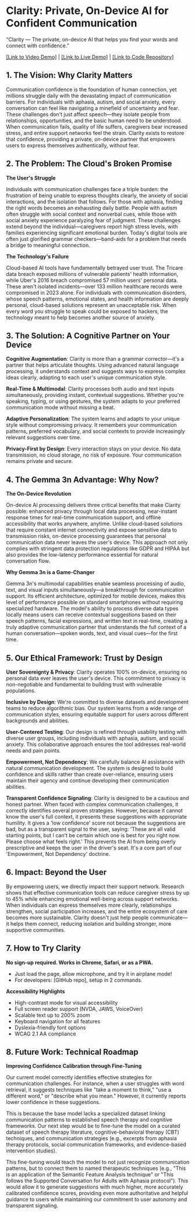 # Clarity: Private, On-Device AI for Confident Communication
“Clarity — The private, on-device AI that helps you find your words and connect with confidence.”

[[Link to Video Demo]](https://youtu.be/tleK7c9nJCs) | [[Link to Live Demo]](https://clarity-gemma.netlify.app) | [[Link to Code Repository]](https://github.com/LEAF420/clarity-ai)

## 1. The Vision: Why Clarity Matters

Communication confidence is the foundation of human connection, yet millions struggle daily with the devastating impact of communication barriers. For individuals with aphasia, autism, and social anxiety, every conversation can feel like navigating a minefield of uncertainty and fear. These challenges don't just affect speech—they isolate people from relationships, opportunities, and the basic human need to be understood. When communication fails, quality of life suffers, caregivers bear increased stress, and entire support networks feel the strain. Clarity exists to restore that confidence, providing a private, on-device partner that empowers users to express themselves authentically, without fear.

## 2. The Problem: The Cloud's Broken Promise

**The User's Struggle**

Individuals with communication challenges face a triple burden: the frustration of being unable to express thoughts clearly, the anxiety of social interactions, and the isolation that follows. For those with aphasia, finding the right words becomes an exhausting daily battle. People with autism often struggle with social context and nonverbal cues, while those with social anxiety experience paralyzing fear of judgment. These challenges extend beyond the individual—caregivers report high stress levels, with families experiencing significant emotional burden. Today's digital tools are often just glorified grammar checkers—band-aids for a problem that needs a bridge to meaningful connection.

**The Technology's Failure**

Cloud-based AI tools have fundamentally betrayed user trust. The Tricare data breach exposed millions of vulnerable patients' health information, while Uber's 2016 breach compromised 57 million users' personal data. These aren't isolated incidents—over 133 million healthcare records were compromised in 2023 alone. For individuals with communication disorders, whose speech patterns, emotional states, and health information are deeply personal, cloud-based solutions represent an unacceptable risk. When every word you struggle to speak could be exposed to hackers, the technology meant to help becomes another source of anxiety.

## 3. The Solution: A Cognitive Partner on Your Device

**Cognitive Augmentation**: Clarity is more than a grammar corrector—it's a partner that helps articulate thoughts. Using advanced natural language processing, it understands context and suggests ways to express complex ideas clearly, adapting to each user's unique communication style.

**Real-Time & Multimodal**: Clarity processes both audio and text inputs simultaneously, providing instant, contextual suggestions. Whether you're speaking, typing, or using gestures, the system adapts to your preferred communication mode without missing a beat.

**Adaptive Personalization**: The system learns and adapts to your unique style without compromising privacy. It remembers your communication patterns, preferred vocabulary, and social contexts to provide increasingly relevant suggestions over time.

**Privacy-First by Design**: Every interaction stays on your device. No data transmission, no cloud storage, no risk of exposure. Your communication remains private and secure.

## 4. The Gemma 3n Advantage: Why Now?

**The On-Device Revolution**

On-device AI processing delivers three critical benefits that make Clarity possible: enhanced privacy through local data processing, near-instant response times for real-time communication support, and offline accessibility that works anywhere, anytime. Unlike cloud-based solutions that require constant internet connectivity and expose sensitive data to transmission risks, on-device processing guarantees that personal communication data never leaves the user's device. This approach not only complies with stringent data protection regulations like GDPR and HIPAA but also provides the low-latency performance essential for natural conversation flow.

**Why Gemma 3n is a Game-Changer**

Gemma 3n's multimodal capabilities enable seamless processing of audio, text, and visual inputs simultaneously—a breakthrough for communication support. Its efficient architecture, optimized for mobile devices, makes this level of performance possible on standard smartphones without requiring specialized hardware. The model's ability to process diverse data types locally means users can receive contextual suggestions based on their speech patterns, facial expressions, and written text in real-time, creating a truly adaptive communication partner that understands the full context of a human conversation—spoken words, text, and visual cues—for the first time.

## 5. Our Ethical Framework: Trust by Design

**User Sovereignty & Privacy**: Clarity operates 100% on-device, ensuring no personal data ever leaves the user's device. This commitment to privacy is non-negotiable and fundamental to building trust with vulnerable populations.

**Inclusive by Design**: We're committed to diverse datasets and development teams to reduce algorithmic bias. Our system learns from a wide range of communication styles, ensuring equitable support for users across different backgrounds and abilities.

**User-Centered Testing**: Our design is refined through usability testing with diverse user groups, including individuals with aphasia, autism, and social anxiety. This collaborative approach ensures the tool addresses real-world needs and pain points.

**Empowerment, Not Dependency**: We carefully balance AI assistance with natural communication development. The system is designed to build confidence and skills rather than create over-reliance, ensuring users maintain their agency and continue developing their communication abilities.

**Transparent Confidence Signaling**: Clarity is designed to be a cautious and honest partner. When faced with complex communication challenges, it correctly identifies several proven strategies. However, because it cannot know the user's full context, it presents these suggestions with appropriate humility. It gives a 'low confidence' score not because the suggestions are bad, but as a transparent signal to the user, saying: 'These are all valid starting points, but I can't be certain which one is best for you right now. Please choose what feels right.' This prevents the AI from being overly prescriptive and keeps the user in the driver's seat. It's a core part of our 'Empowerment, Not Dependency' doctrine.

## 6. Impact: Beyond the User

By empowering users, we directly impact their support network. Research shows that effective communication tools can reduce caregiver stress by up to 45% while enhancing emotional well-being across support networks. When individuals can express themselves more clearly, relationships strengthen, social participation increases, and the entire ecosystem of care becomes more sustainable. Clarity doesn't just help people communicate—it helps them connect, reducing isolation and building stronger, more supportive communities.

## 7. How to Try Clarity

**No sign-up required. Works in Chrome, Safari, or as a PWA.**
- Just load the page, allow microphone, and try it in airplane mode!
- For developers: [GitHub repo], setup in 2 commands.

**Accessibility Highlights**
- High-contrast mode for visual accessibility
- Full screen reader support (NVDA, JAWS, VoiceOver)
- Scalable text up to 200% zoom
- Keyboard navigation for all features
- Dyslexia-friendly font options
- WCAG 2.1 AA compliance

## 8. Future Work: Technical Roadmap

**Improving Confidence Calibration through Fine-Tuning**

Our current model correctly identifies effective strategies for communication challenges. For instance, when a user struggles with word retrieval, it suggests techniques like "take a moment to think," "use a different word," or "describe what you mean." However, it currently reports lower confidence in these suggestions.

This is because the base model lacks a specialized dataset linking communication patterns to established speech therapy and cognitive frameworks. Our next step would be to fine-tune the model on a curated dataset of speech therapy literature, cognitive-behavioral therapy (CBT) techniques, and communication strategies (e.g., excerpts from aphasia therapy protocols, social communication frameworks, and evidence-based intervention studies).

This fine-tuning would teach the model to not just recognize communication patterns, but to connect them to named therapeutic techniques (e.g., "This is an application of the Semantic Feature Analysis technique" or "This follows the Supported Conversation for Adults with Aphasia protocol"). This would allow it to generate suggestions with much higher, more accurately calibrated confidence scores, providing even more authoritative and helpful guidance to users while maintaining our commitment to user autonomy and transparent signaling.